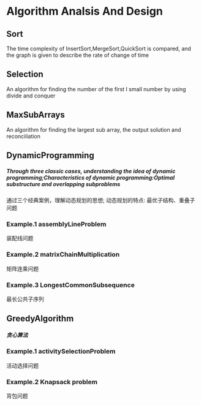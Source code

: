# Algorithm Analsis And Design

## Sort

The time complexity of InsertSort,MergeSort,QuickSort is compared, and the graph is given to describe the rate of change of time

## Selection 

An algorithm for finding the number of the first I small number by using divide and conquer

## MaxSubArrays

An algorithm for finding the largest sub array, the output solution and reconciliation

## DynamicProgramming
##### Through three classic cases, understanding the idea of dynamic programming;Characteristics of dynamic programming:Optimal substructure and overlapping subproblems
通过三个经典案例，理解动态规划的思想;
动态规划的特点:
最优子结构、重叠子问题
### Example.1 assemblyLineProblem
装配线问题
### Example.2 matrixChainMultiplication
矩阵连乘问题
### Example.3 LongestCommonSubsequence
最长公共子序列

## GreedyAlgorithm
##### 贪心算法
### Example.1 activitySelectionProblem
活动选择问题
### Example.2 Knapsack problem
背包问题
